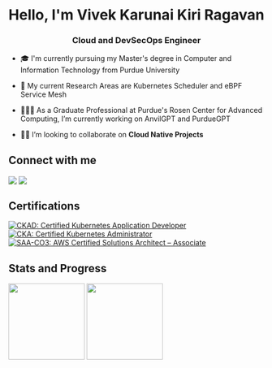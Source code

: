 <h1 align="center">Hello, I'm Vivek Karunai Kiri Ragavan</h1>
<h3 align="center">Cloud and DevSecOps Engineer</h3>

- 🎓 I'm currently pursuing my Master's degree in Computer and Information Technology from Purdue University

- 🔭 My current Research Areas are Kubernetes Scheduler and eBPF Service Mesh

- 👨🏻‍💻 As a Graduate Professional at Purdue's Rosen Center for Advanced Computing, I’m currently working on AnvilGPT and PurdueGPT

- 🤝🏻 I’m looking to collaborate on **Cloud Native Projects**

## Connect with me
<a href= "mailto: vivek16.kvk@gmail.com" target="blank"><img align="center" src="https://img.shields.io/badge/Gmail-D14836?style=for-the-badge&logo=gmail&logoColor=white" /></a> 
<a href="https://linkedin.com/in/vivek-karunai-kiri-ragavan-7186b789" target="blank"><img align="center" src="https://img.shields.io/badge/LinkedIn-0077B5?style=for-the-badge&logo=linkedin&logoColor=white" /></a>


## Certifications
[![CKAD: Certified Kubernetes Application Developer](https://images.credly.com/size/110x110/images/cc8adc83-1dc6-4d57-8e20-22171247e052/blob)](https://www.credly.com/badges/74352d0c-204a-4b8f-85fa-f32c687d99d6/public_url "CKA: Certified Kubernetes Application Developer")
[![CKA: Certified Kubernetes Administrator](https://images.credly.com/size/110x110/images/8b8ed108-e77d-4396-ac59-2504583b9d54/cka_from_cncfsite__281_29.png)](https://www.credly.com/badges/f0e5cdc4-cd73-46b5-acf3-511a23f1fbaa/public_url "CKA: Certified Kubernetes Administrator")
[![SAA-CO3: AWS Certified Solutions Architect – Associate](https://images.credly.com/size/110x110/images/0e284c3f-5164-4b21-8660-0d84737941bc/image.png)](https://www.credly.com/badges/b9f2accb-8b9f-4f2f-805a-3a73110eab4a/public_url "AWS Certified Solutions Architect – Associate")
<!--[![CCNA: Cisco Certified Network Associate](https://images.credly.com/size/110x110/images/683783d8-eaac-4c37-a14d-11bd8a36321d/ccna_600.png)](https://www.credly.com/badges/9267f61b-e830-49c7-8ddc-35fbc010403c/public_url "Cisco Certified Network Associate")-->


<!-- ## Skillset
### DevOps Tools
![My Skills](https://skillicons.dev/icons?i=kubernetes,docker,jenkins,prometheus,grafana,git,github,ansible,terraform,kafka)
### Cloud Platforms
![My Skills](https://skillicons.dev/icons?i=aws,azure,gcp)
### Languages and Frameworks
![My Skills](https://skillicons.dev/icons?i=python,go,javascript,java,bash,html,css,flask,nodejs,react,angular)
### Databases and Operating Systems
![My Skills](https://skillicons.dev/icons?i=mysql,postgres,mongodb,linux,windows) -->

## Stats and Progress
<a href="https://github.com/vivekk16"><img src="https://github-readme-stats.vercel.app/api/top-langs/?username=vivekk16&layout=compact&hide=shell&theme=blueberry&hide_border=false&bg_color=ffffff00" height="150"></a>
<a href="https://leetcode.com/vivek_k16"><img src="https://leetcard.jacoblin.cool/vivek_k16?theme=dark&border=3)" height="150" ></a>
